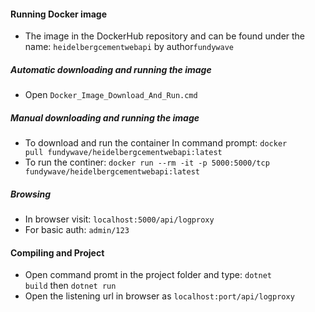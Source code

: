#### Running Docker image
* The image in the DockerHub repository and can be found under the name: <code>heidelbergcementwebapi</code> by author<code>fundywave</code>
##### Automatic downloading and running the image
* Open <code>Docker_Image_Download_And_Run.cmd</code>
##### Manual downloading and running the image
* To download and run the container
In command prompt: 
<code>docker pull fundywave/heidelbergcementwebapi:latest</code>
* To run the continer: 
<code>docker run --rm -it  -p 5000:5000/tcp fundywave/heidelbergcementwebapi:latest</code>
##### Browsing
* In browser visit: <code>localhost:5000/api/logproxy</code>
* For basic auth:  <code>admin/123</code>
#### Compiling and Project
* Open command promt in the project folder and type:
<code>dotnet build</code>
then <code>dotnet run</code>
* Open the listening url in browser as <code>localhost:port/api/logproxy</code>
